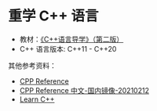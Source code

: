 # 重学 C++ 语言

- 教材：[《C++语言导学》（第二版）](https://book.douban.com/subject/34809273/)
- C++ 语言版本: C++11 - C++20

其他参考资料：

- [CPP Reference](https://zh.cppreference.com/w/cpp/language)
- [CPP Reference 中文-国内镜像-20210212](https://qingcms.gitee.io/cppreference/20210212/zh/cpp/language.html)
- [Learn C++](https://www.learncpp.com/)

